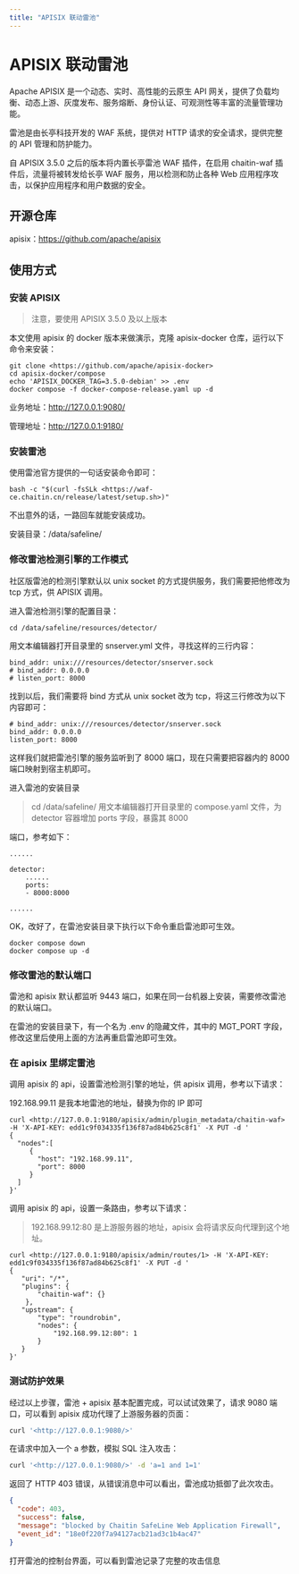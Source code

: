 ```yaml
---
title: "APISIX 联动雷池"
---
```


# APISIX 联动雷池

Apache APISIX 是一个动态、实时、高性能的云原生 API 网关，提供了负载均衡、动态上游、灰度发布、服务熔断、身份认证、可观测性等丰富的流量管理功能。

雷池是由长亭科技开发的 WAF 系统，提供对 HTTP 请求的安全请求，提供完整的 API 管理和防护能力。

自 APISIX 3.5.0 之后的版本将内置长亭雷池 WAF 插件，在启用 chaitin-waf 插件后，流量将被转发给长亭 WAF 服务，用以检测和防止各种 Web 应用程序攻击，以保护应用程序和用户数据的安全。

## 开源仓库

apisix：https://github.com/apache/apisix

## 使用方式

### 安装 APISIX

> 注意，要使用 APISIX 3.5.0 及以上版本

本文使用 apisix 的 docker 版本来做演示，克隆 apisix-docker 仓库，运行以下命令来安装：

```
git clone <https://github.com/apache/apisix-docker>
cd apisix-docker/compose
echo 'APISIX_DOCKER_TAG=3.5.0-debian' >> .env
docker compose -f docker-compose-release.yaml up -d
```

业务地址：http://127.0.0.1:9080/

管理地址：http://127.0.0.1:9180/

### 安装雷池

使用雷池官方提供的一句话安装命令即可：

```
bash -c "$(curl -fsSLk <https://waf-ce.chaitin.cn/release/latest/setup.sh>)"
```

不出意外的话，一路回车就能安装成功。

安装目录：/data/safeline/

### 修改雷池检测引擎的工作模式

社区版雷池的检测引擎默认以 unix socket 的方式提供服务，我们需要把他修改为 tcp 方式，供 APISIX 调用。

进入雷池检测引擎的配置目录：

```
cd /data/safeline/resources/detector/
```

用文本编辑器打开目录里的 snserver.yml 文件，寻找这样的三行内容：

```
bind_addr: unix:///resources/detector/snserver.sock
# bind_addr: 0.0.0.0
# listen_port: 8000
```

找到以后，我们需要将 bind 方式从 unix socket 改为 tcp，将这三行修改为以下内容即可：

```
# bind_addr: unix:///resources/detector/snserver.sock
bind_addr: 0.0.0.0
listen_port: 8000
```

这样我们就把雷池引擎的服务监听到了 8000 端口，现在只需要把容器内的 8000 端口映射到宿主机即可。

进入雷池的安装目录

> cd /data/safeline/
> 用文本编辑器打开目录里的 compose.yaml 文件，为 detector 容器增加 ports 字段，暴露其 8000

端口，参考如下：

```
......

detector:
    ......
    ports:
    - 8000:8000

......
```

OK，改好了，在雷池安装目录下执行以下命令重启雷池即可生效。

```
docker compose down
docker compose up -d
```

### 修改雷池的默认端口

雷池和 apisix 默认都监听 9443 端口，如果在同一台机器上安装，需要修改雷池的默认端口。

在雷池的安装目录下，有一个名为 .env 的隐藏文件，其中的 MGT_PORT 字段，修改这里后使用上面的方法再重启雷池即可生效。

### 在 apisix 里绑定雷池

调用 apisix 的 api，设置雷池检测引擎的地址，供 apisix 调用，参考以下请求：

192.168.99.11 是我本地雷池的地址，替换为你的 IP 即可

```
curl <http://127.0.0.1:9180/apisix/admin/plugin_metadata/chaitin-waf> -H 'X-API-KEY: edd1c9f034335f136f87ad84b625c8f1' -X PUT -d '
{
  "nodes":[
     {
       "host": "192.168.99.11",
       "port": 8000
     }
  ]
}'
```

调用 apisix 的 api，设置一条路由，参考以下请求：

> 192.168.99.12:80 是上游服务器的地址，apisix 会将请求反向代理到这个地址。

```
curl <http://127.0.0.1:9180/apisix/admin/routes/1> -H 'X-API-KEY: edd1c9f034335f136f87ad84b625c8f1' -X PUT -d '
{
   "uri": "/*",
   "plugins": {
       "chaitin-waf": {}
    },
   "upstream": {
       "type": "roundrobin",
       "nodes": {
           "192.168.99.12:80": 1
       }
   }
}'
```

### 测试防护效果

经过以上步骤，雷池 + apisix 基本配置完成，可以试试效果了，请求 9080 端口，可以看到 apisix 成功代理了上游服务器的页面：

```sh
curl '<http://127.0.0.1:9080/>'
```

在请求中加入一个 a 参数，模拟 SQL 注入攻击：

```sh
curl '<http://127.0.0.1:9080/>' -d 'a=1 and 1=1'
```

返回了 HTTP 403 错误，从错误消息中可以看出，雷池成功抵御了此次攻击。

```json
{
  "code": 403,
  "success": false,
  "message": "blocked by Chaitin SafeLine Web Application Firewall",
  "event_id": "18e0f220f7a94127acb21ad3c1b4ac47"
}
```

打开雷池的控制台界面，可以看到雷池记录了完整的攻击信息
